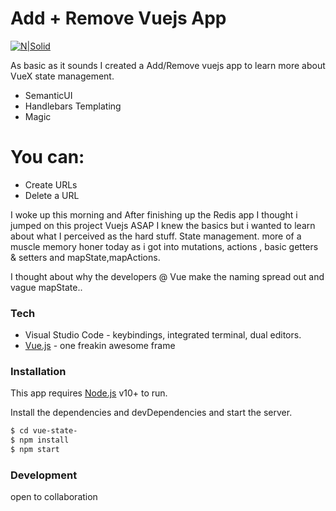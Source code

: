 # Add + Remove Vuejs App

[![N|Solid](http://25.media.tumblr.com/fc6d1d7947b9f3d15112ffc87129dc96/tumblr_mg7kadzw9P1qzo4qro1_1280.gif)](https://nodesource.com/products/nsolid)

As basic as it sounds I created a Add/Remove vuejs app to learn more about VueX state management.

  - SemanticUI
  - Handlebars Templating
  - Magic

# You can:
  - Create URLs
  - Delete a URL

   I woke up this morning and After finishing up the Redis app  I thought i  jumped on this project Vuejs ASAP I knew the basics but i wanted to learn about what I perceived as the hard stuff. State management. more of a muscle memory honer today as i got into mutations, actions , basic getters & setters and mapState,mapActions. 

I thought about why the developers @ Vue make the naming spread out and vague mapState.. 
### Tech



* Visual Studio Code - keybindings, integrated terminal, dual editors.
* [Vue.js](https://github.com/yyx990803) - one freakin awesome frame


### Installation

This app requires [Node.js](https://nodejs.org/) v10+ to run.

Install the dependencies and devDependencies and start the server.

```sh
$ cd vue-state-
$ npm install 
$ npm start
```


### Development

open to collaboration

